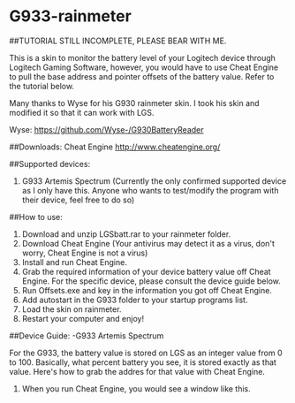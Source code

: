 # G933-rainmeter

##TUTORIAL STILL INCOMPLETE, PLEASE BEAR WITH ME.

This is a skin to monitor the battery level of your Logitech device through Logitech Gaming Software, however, you would have to use Cheat Engine to pull the base address and pointer offsets of the battery value. Refer to the tutorial below.

Many thanks to Wyse for his G930 rainmeter skin. I took his skin and modified it so that it can work with LGS. 

Wyse: https://github.com/Wyse-/G930BatteryReader

##Downloads:
Cheat Engine http://www.cheatengine.org/

##Supported devices:
1. G933 Artemis Spectrum (Currently the only confirmed supported device as I only have this. Anyone who wants to test/modify the program with their device, feel free to do so)

##How to use:
1. Download and unzip LGSbatt.rar to your rainmeter folder.
2. Download Cheat Engine (Your antivirus may detect it as a virus, don't worry, Cheat Engine is not a virus)
3. Install and run Cheat Engine.
4. Grab the required information of your device battery value off Cheat Engine. For the specific device, please consult the device guide below.
5. Run Offsets.exe and key in the information you got off Cheat Engine.
6. Add autostart in the G933 folder to your startup programs list.
7. Load the skin on rainmeter.
8. Restart your computer and enjoy!

##Device Guide:
-G933 Artemis Spectrum

For the G933, the battery value is stored on LGS as an integer value from 0 to 100. Basically, what percent battery you see, it is stored exactly as that value. Here's how to grab the addres for that value with Cheat Engine.
  1. When you run Cheat Engine, you would see a window like this.
  
